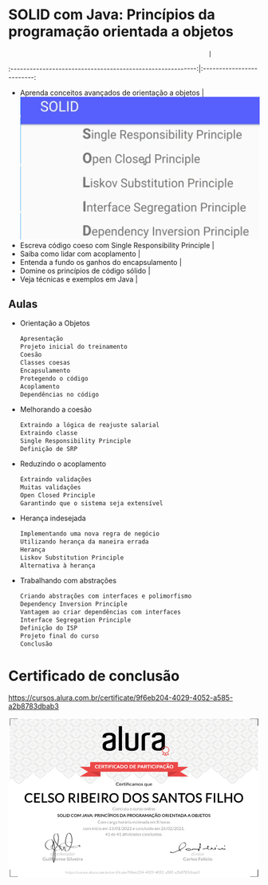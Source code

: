 # SOLID com Java: Princípios da programação orientada a objetos

                                                            |  
:----------------------------------------------------------:|:-------------------------:
+ Aprenda conceitos avançados de orientação a objetos       | ![SOLID](SOLID.png)   
+ Escreva código coeso com Single Responsibility Principle  |
+ Saiba como lidar com acoplamento                          |
+ Entenda a fundo os ganhos do encapsulamento               |
+ Domine os princípios de código sólido                     |
+ Veja técnicas e exemplos em Java                          |




## Aulas

+ Orientação a Objetos

      Apresentação
      Projeto inicial do treinamento
      Coesão
      Classes coesas
      Encapsulamento
      Protegendo o código
      Acoplamento
      Dependências no código

+ Melhorando a coesão

      Extraindo a lógica de reajuste salarial
      Extraindo classe
      Single Responsibility Principle
      Definição de SRP

+ Reduzindo o acoplamento

      Extraindo validações
      Muitas validações
      Open Closed Principle
      Garantindo que o sistema seja extensível

+ Herança indesejada

      Implementando uma nova regra de negócio
      Utilizando herança da maneira errada
      Herança
      Liskov Substitution Principle
      Alternativa à herança

+ Trabalhando com abstrações

      Criando abstrações com interfaces e polimorfismo
      Dependency Inversion Principle
      Vantagem ao criar dependências com interfaces
      Interface Segregation Principle
      Definição do ISP
      Projeto final do curso
      Conclusão

# Certificado de conclusão

https://cursos.alura.com.br/certificate/9f6eb204-4029-4052-a585-a2b8783dbab3

![certificado](certificate-alura.png)